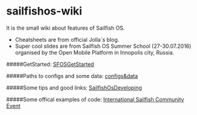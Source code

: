 # sailfishos-wiki
It is the small wiki about features of Sailfish OS.  
- Cheatsheets are from official Jolla\`s blog. 
- Super cool slides are from Sailfish OS Summer School (27-30.07.2016) organised by the Open Mobile Platform in Innopolis city, Russia.


#####GetStarted:
[SFOSGetStarted](https://github.com/GoAlexander/sailfishos-wiki/blob/master/SFOSGetStarted.md)

#####Paths to configs and some data:
[configs&data](https://github.com/GoAlexander/sailfishos-wiki/blob/master/configs%26data.md)
  
#####Some tips and good links:
[SailfishOsDeveloping](https://github.com/GoAlexander/sailfishos-wiki/blob/master/SailfoshOsDeveloping.md)
  
#####Some offical examples of code:
[International Sailfish Community Event](https://gist.github.com/jaymzznoori/a980314f8248e0a1e7904c29c88ecdf3)
